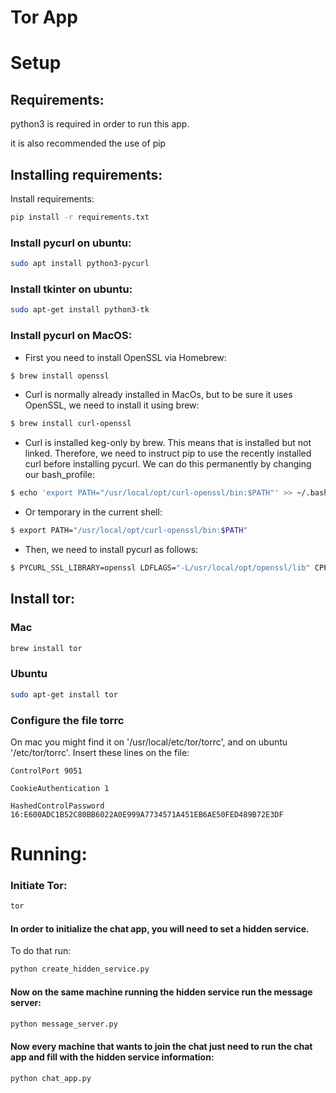 # Tor App

# Setup

## Requirements:

python3 is required in order to run this app.

it is also recommended the use of pip

## Installing requirements:

Install requirements:

```bash
pip install -r requirements.txt
```

### Install pycurl on ubuntu:

```bash
sudo apt install python3-pycurl
```

### Install tkinter on ubuntu:

```bash
sudo apt-get install python3-tk 
```

### Install pycurl on MacOS:

 - First you need to install OpenSSL via Homebrew:
 
```bash
$ brew install openssl
```

 - Curl is normally already installed in MacOs, but to be sure it uses OpenSSL, we need to install it using brew:
```bash
$ brew install curl-openssl
```
 - Curl is installed keg-only by brew. This means that is installed but not linked. Therefore, we need to instruct pip to use the recently installed curl before installing pycurl. We can do this permanently by changing our bash_profile:
```bash
$ echo 'export PATH="/usr/local/opt/curl-openssl/bin:$PATH"' >> ~/.bash_profile
```
 - Or temporary in the current shell:
```bash
$ export PATH="/usr/local/opt/curl-openssl/bin:$PATH"
```
 - Then, we need to install pycurl as follows:
```bash
$ PYCURL_SSL_LIBRARY=openssl LDFLAGS="-L/usr/local/opt/openssl/lib" CPPFLAGS="-I/usr/local/opt/openssl/include" pip install --no-cache-dir pycurl
```

## Install tor:

### Mac

```bash
brew install tor
```

### Ubuntu 

```bash
sudo apt-get install tor
```

### Configure the file torrc

On mac you might find it on '/usr/local/etc/tor/torrc', and on ubuntu '/etc/tor/torrc'.
Insert these lines on the file:

```
ControlPort 9051

CookieAuthentication 1

HashedControlPassword 16:E600ADC1B52C80BB6022A0E999A7734571A451EB6AE50FED489B72E3DF
```
 
 
# Running:

### Initiate Tor:

```bash
tor
```

#### In order to initialize the chat app, you will need to set a hidden service.

To do that run:

```bash
python create_hidden_service.py
```

#### Now on the same machine running the hidden service run the message server:

```bash
python message_server.py
```

#### Now every machine that wants to join the chat just need to run the chat app and fill with the hidden service information:

```bash
python chat_app.py
```
